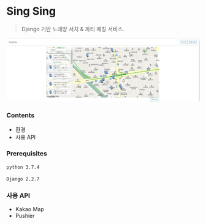 # Sing Sing 

> Django 기반 노래방  서치 &  파티 매칭 서비스.



![index](mdimages/index.JPG)

### Contents

- 환경
- 사용 API



### Prerequisites

`python 3.7.4`

`Django 2.2.7`



### 사용 API

- Kakao Map
- Pushier

